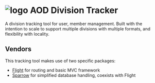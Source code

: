 # ![logo](http://aodwebhost.site.nfoservers.com/tracker-dev/assets/images/icons/small/tracker.png) AOD Division Tracker
A division tracking tool for user, member management. Built with the intention to scale to support multiple divisions with multiple formats, and flexibility with locality. 

## Vendors
This tracking tool makes use of two specific packages: 
* [Flight] for routing and basic MVC framework
* [Sparrow] for simplified database handling, coexists with Flight











[Flight]:https://github.com/mikecao/flight
[Sparrow]:https://github.com/mikecao/sparrow

